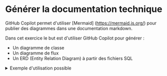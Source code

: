 # Générer la documentation technique
GitHub Copilot permet d'utiliser [Mermaid] (https://mermaid.js.org/) pour publier des diagrammes dans une documentation markdown.

Dans cet exercice le but est d'utiliser GitHub Copilot pour générer :
- Un diagramme de classe
- Un diagramme de flux
- Un ERD (Entity Relation Diagram) à partir des fichiers SQL

<details>
<summary>Exemple d'utilisation possible</summary>

1. Ouvrez Github Copilot Chat
2. Créer un nouveau chat (avec le bouton `+` en haut de la fenêtre)
3. Utilisez la commande #file, par exemple en demandant ce qui suit `En utilisant le #file:schema.sql créez un diagramme XXX avec mermaid`

</details>